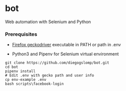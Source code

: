 # bot

Web automation with Selenium and Python

### Prerequisites

- [Firefox geckodriver](https://github.com/mozilla/geckodriver/releases) executable in PATH or path in .env

- Python3 and Pipenv for Selenium virtual environment

```
git clone https://github.com/diegogslomp/bot.git
cd bot
pipenv install
# Edit .env with gecko path and user info
cp env-example .env
bash scripts\facebook-login
```
